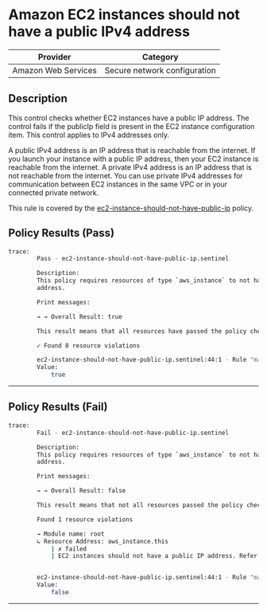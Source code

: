 # Amazon EC2 instances should not have a public IPv4 address

| Provider            |             Category           |
| ------------------- |  ----------------------------  |
| Amazon Web Services |  Secure network configuration  |

## Description

This control checks whether EC2 instances have a public IP address. The control fails if the publicIp field is present in the EC2 instance configuration item. This control applies to IPv4 addresses only.

A public IPv4 address is an IP address that is reachable from the internet. If you launch your instance with a public IP address, then your EC2 instance is reachable from the internet. A private IPv4 address is an IP address that is not reachable from the internet. You can use private IPv4 addresses for communication between EC2 instances in the same VPC or in your connected private network.

This rule is covered by the [ec2-instance-should-not-have-public-ip](https://github.com/hashicorp/policy-library-NIST-Policy-Set-for-AWS-Terraform/blob/main/policies/ec2/ec2-instance-should-not-have-public-ip.sentinel) policy.

## Policy Results (Pass)

```bash
trace:
        Pass - ec2-instance-should-not-have-public-ip.sentinel

        Description:
        This policy requires resources of type `aws_instance` to not have a public IP
        address.

        Print messages:

        → → Overall Result: true

        This result means that all resources have passed the policy check for the policy ec2-instance-should-not-have-public-ip.

        ✓ Found 0 resource violations

        ec2-instance-should-not-have-public-ip.sentinel:44:1 - Rule "main"
        Value:
            true
```

---

## Policy Results (Fail)

```bash
trace:
        Fail - ec2-instance-should-not-have-public-ip.sentinel

        Description:
        This policy requires resources of type `aws_instance` to not have a public IP
        address.

        Print messages:

        → → Overall Result: false

        This result means that not all resources passed the policy check and the protected behavior is not allowed for the policy ec2-instance-should-not-have-public-ip.

        Found 1 resource violations

        → Module name: root
        ↳ Resource Address: aws_instance.this
            | ✗ failed
            | EC2 instances should not have a public IP address. Refer to https://docs.aws.amazon.com/securityhub/latest/userguide/ec2-controls.html#ec2-9 for more details.


        ec2-instance-should-not-have-public-ip.sentinel:44:1 - Rule "main"
        Value:
            false
```

---
